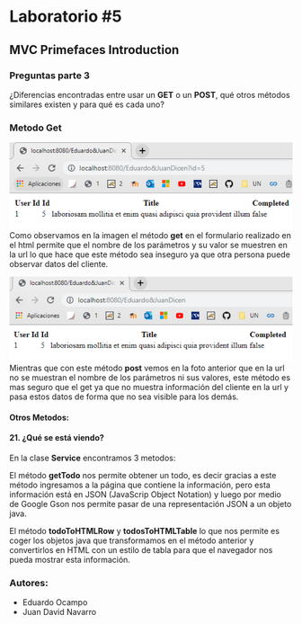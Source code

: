 # Laboratorio #5

## MVC Primefaces Introduction

### Preguntas parte 3
	
¿Diferencias encontradas entre usar un **GET** o un **POST**, qué otros métodos similares existen y para qué es cada uno?


### Metodo Get
![MetodoGet](https://github.com/eocampo2728/CVDS-Lab05/blob/master/Imagenes/Get.PNG?raw=true)
Como observamos en la imagen el método **get** en el formulario realizado en el html permite que el nombre de los parámetros y su valor se muestren en la url lo que hace que este método sea inseguro ya que otra persona puede observar datos del cliente.

![MetodoPost](https://github.com/eocampo2728/CVDS-Lab05/blob/master/Imagenes/Post.PNG?raw=true)
Mientras que con este método **post** vemos en la foto anterior que en la url no se muestran el nombre de los parámetros ni sus valores, este método es mas seguro que el get ya que no muestra información del cliente en la url y pasa estos datos de forma que no sea visible para los demás.

#### Otros Metodos:

#### 21. ¿Qué se está viendo?

En la clase **Service** encontramos 3 metodos:

El método **getTodo** nos permite obtener un todo, es decir gracias a este método ingresamos a la página que contiene la información, pero esta información está en JSON (JavaScrip Object Notation) y luego por medio de Google Gson nos permite pasar de una representación JSON a un objeto java.

El método **todoToHTMLRow** y **todosToHTMLTable** lo que nos permite es coger los objetos java que transformamos en el método anterior y convertirlos en HTML con un estilo de tabla para que el navegador nos pueda mostrar esta información.


### Autores:

- Eduardo Ocampo
- Juan David Navarro
